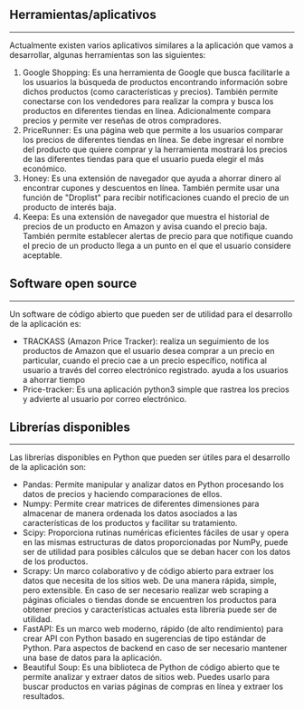 ## Herramientas/aplicativos
 ---
Actualmente existen varios aplicativos similares a la aplicación que vamos a desarrollar, algunas herramientas son las siguientes:
1. Google Shopping: Es una herramienta de Google que busca facilitarle a los usuarios la búsqueda de productos encontrando información sobre dichos productos (como características y precios). También permite conectarse con los vendedores para realizar la compra y busca los productos en diferentes tiendas en línea. Adicionalmente compara precios y permite ver reseñas de otros compradores.
2. PriceRunner: Es una página web que permite a los usuarios comparar los precios de diferentes tiendas en línea. Se debe ingresar el nombre del producto que quiere comprar y la herramienta mostrará los precios de las diferentes tiendas para que el usuario pueda elegir el más económico.
3. Honey: Es una extensión de navegador que ayuda a ahorrar dinero al encontrar cupones y descuentos en línea. También permite usar una función de "Droplist" para recibir notificaciones cuando el precio de un producto de interés baja.
4. Keepa: Es una extensión de navegador que muestra el historial de precios de un producto en Amazon y avisa cuando el precio baja. También permite establecer alertas de precio para que notifique cuando el precio de un producto llega a un punto en el que el usuario considere aceptable.


 ## Software open source
 ---
Un software de código abierto que pueden ser de utilidad para el desarrollo de la aplicación es:
- TRACKASS (Amazon Price Tracker): realiza un seguimiento de los productos de Amazon que el usuario desea comprar a un precio en particular, cuando el precio cae a un precio específico, notifica al usuario a través del correo electrónico registrado. ayuda a los usuarios a ahorrar tiempo
- Price-tracker: Es una aplicación python3 simple que rastrea los precios y advierte al usuario por correo electrónico.

 ## Librerías disponibles
 ---
Las librerías disponibles en Python que pueden ser útiles para el desarrollo de la aplicación son:
- Pandas: Permite manipular y analizar datos en Python procesando los datos de precios y haciendo comparaciones de ellos.
- Numpy: Permite crear matrices de diferentes dimensiones para almacenar de manera ordenada los datos asociados a las características de los productos y facilitar su tratamiento.
- Scipy: Proporciona rutinas numéricas eficientes fáciles de usar y opera en las mismas estructuras de datos proporcionadas por NumPy, puede ser de utilidad para posibles cálculos que se deban hacer con los datos de los productos.
- Scrapy:  Un marco colaborativo y de código abierto para extraer los datos que necesita de los sitios web. De una manera rápida, simple, pero extensible. En caso de ser necesario realizar web scraping a páginas oficiales o tiendas donde se encuentren los productos para obtener precios y características actuales esta librería puede ser de utilidad.
- FastAPI: Es un marco web moderno, rápido (de alto rendimiento) para crear API con Python basado en sugerencias de tipo estándar de Python. Para aspectos de backend en caso de ser necesario mantener una base de datos para la aplicación.
- Beautiful Soup: Es una biblioteca de Python de código abierto que te permite analizar y extraer datos de sitios web. Puedes usarlo para buscar productos en varias páginas de compras en línea y extraer los resultados.